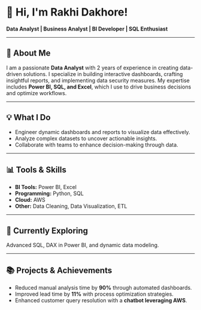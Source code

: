 # 👋 Hi, I'm Rakhi Dakhore!
 **Data Analyst | Business Analyst | BI Developer | SQL Enthusiast**

---

## 🚀 About Me
I am a passionate **Data Analyst** with 2 years of experience in creating data-driven solutions. I specialize in building interactive dashboards, crafting insightful reports, and implementing data security measures. My expertise includes **Power BI, SQL, and Excel**, which I use to drive business decisions and optimize workflows.

---

## 💡 What I Do
- Engineer dynamic dashboards and reports to visualize data effectively.  
- Analyze complex datasets to uncover actionable insights.  
- Collaborate with teams to enhance decision-making through data.

---

## 📊 Tools & Skills
- **BI Tools:** Power BI, Excel  
- **Programming:** Python, SQL  
- **Cloud:** AWS  
- **Other:** Data Cleaning, Data Visualization, ETL  

---

## 🌱 Currently Exploring
Advanced SQL, DAX in Power BI, and dynamic data modeling.

---

## 📚 Projects & Achievements
- Reduced manual analysis time by **90%** through automated dashboards.  
- Improved lead time by **11%** with process optimization strategies.  
- Enhanced customer query resolution with a **chatbot leveraging AWS**.



